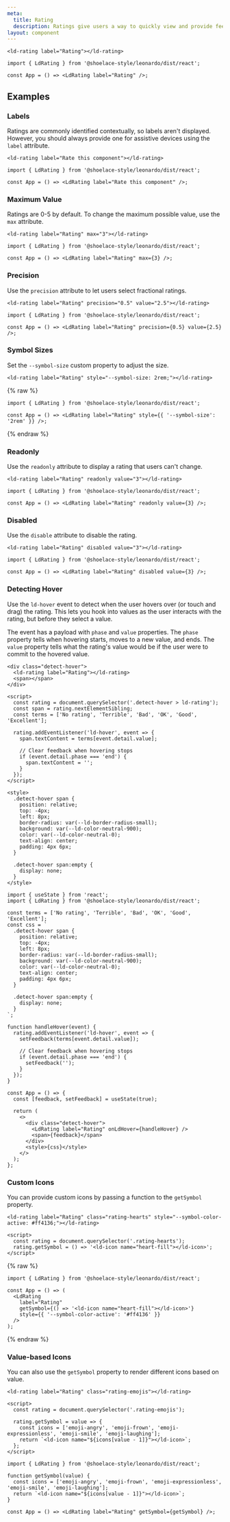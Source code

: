 ```yaml
---
meta:
  title: Rating
  description: Ratings give users a way to quickly view and provide feedback.
layout: component
---
```


```html:preview
<ld-rating label="Rating"></ld-rating>
```

```jsx:react
import { LdRating } from '@shoelace-style/leonardo/dist/react';

const App = () => <LdRating label="Rating" />;
```

## Examples

### Labels

Ratings are commonly identified contextually, so labels aren't displayed. However, you should always provide one for assistive devices using the `label` attribute.

```html:preview
<ld-rating label="Rate this component"></ld-rating>
```

```jsx:react
import { LdRating } from '@shoelace-style/leonardo/dist/react';

const App = () => <LdRating label="Rate this component" />;
```

### Maximum Value

Ratings are 0-5 by default. To change the maximum possible value, use the `max` attribute.

```html:preview
<ld-rating label="Rating" max="3"></ld-rating>
```

```jsx:react
import { LdRating } from '@shoelace-style/leonardo/dist/react';

const App = () => <LdRating label="Rating" max={3} />;
```

### Precision

Use the `precision` attribute to let users select fractional ratings.

```html:preview
<ld-rating label="Rating" precision="0.5" value="2.5"></ld-rating>
```

```jsx:react
import { LdRating } from '@shoelace-style/leonardo/dist/react';

const App = () => <LdRating label="Rating" precision={0.5} value={2.5} />;
```

### Symbol Sizes

Set the `--symbol-size` custom property to adjust the size.

```html:preview
<ld-rating label="Rating" style="--symbol-size: 2rem;"></ld-rating>
```

{% raw %}

```jsx:react
import { LdRating } from '@shoelace-style/leonardo/dist/react';

const App = () => <LdRating label="Rating" style={{ '--symbol-size': '2rem' }} />;
```

{% endraw %}

### Readonly

Use the `readonly` attribute to display a rating that users can't change.

```html:preview
<ld-rating label="Rating" readonly value="3"></ld-rating>
```

```jsx:react
import { LdRating } from '@shoelace-style/leonardo/dist/react';

const App = () => <LdRating label="Rating" readonly value={3} />;
```

### Disabled

Use the `disable` attribute to disable the rating.

```html:preview
<ld-rating label="Rating" disabled value="3"></ld-rating>
```

```jsx:react
import { LdRating } from '@shoelace-style/leonardo/dist/react';

const App = () => <LdRating label="Rating" disabled value={3} />;
```

### Detecting Hover

Use the `ld-hover` event to detect when the user hovers over (or touch and drag) the rating. This lets you hook into values as the user interacts with the rating, but before they select a value.

The event has a payload with `phase` and `value` properties. The `phase` property tells when hovering starts, moves to a new value, and ends. The `value` property tells what the rating's value would be if the user were to commit to the hovered value.

```html:preview
<div class="detect-hover">
  <ld-rating label="Rating"></ld-rating>
  <span></span>
</div>

<script>
  const rating = document.querySelector('.detect-hover > ld-rating');
  const span = rating.nextElementSibling;
  const terms = ['No rating', 'Terrible', 'Bad', 'OK', 'Good', 'Excellent'];

  rating.addEventListener('ld-hover', event => {
    span.textContent = terms[event.detail.value];

    // Clear feedback when hovering stops
    if (event.detail.phase === 'end') {
      span.textContent = '';
    }
  });
</script>

<style>
  .detect-hover span {
    position: relative;
    top: -4px;
    left: 8px;
    border-radius: var(--ld-border-radius-small);
    background: var(--ld-color-neutral-900);
    color: var(--ld-color-neutral-0);
    text-align: center;
    padding: 4px 6px;
  }

  .detect-hover span:empty {
    display: none;
  }
</style>
```

```jsx:react
import { useState } from 'react';
import { LdRating } from '@shoelace-style/leonardo/dist/react';

const terms = ['No rating', 'Terrible', 'Bad', 'OK', 'Good', 'Excellent'];
const css = `
  .detect-hover span {
    position: relative;
    top: -4px;
    left: 8px;
    border-radius: var(--ld-border-radius-small);
    background: var(--ld-color-neutral-900);
    color: var(--ld-color-neutral-0);
    text-align: center;
    padding: 4px 6px;
  }

  .detect-hover span:empty {
    display: none;
  }
`;

function handleHover(event) {
  rating.addEventListener('ld-hover', event => {
    setFeedback(terms[event.detail.value]);

    // Clear feedback when hovering stops
    if (event.detail.phase === 'end') {
      setFeedback('');
    }
  });
}

const App = () => {
  const [feedback, setFeedback] = useState(true);

  return (
    <>
      <div class="detect-hover">
        <LdRating label="Rating" onLdHover={handleHover} />
        <span>{feedback}</span>
      </div>
      <style>{css}</style>
    </>
  );
};
```

### Custom Icons

You can provide custom icons by passing a function to the `getSymbol` property.

```html:preview
<ld-rating label="Rating" class="rating-hearts" style="--symbol-color-active: #ff4136;"></ld-rating>

<script>
  const rating = document.querySelector('.rating-hearts');
  rating.getSymbol = () => '<ld-icon name="heart-fill"></ld-icon>';
</script>
```

{% raw %}

```jsx:react
import { LdRating } from '@shoelace-style/leonardo/dist/react';

const App = () => (
  <LdRating
    label="Rating"
    getSymbol={() => '<ld-icon name="heart-fill"></ld-icon>'}
    style={{ '--symbol-color-active': '#ff4136' }}
  />
);
```

{% endraw %}

### Value-based Icons

You can also use the `getSymbol` property to render different icons based on value.

```html:preview
<ld-rating label="Rating" class="rating-emojis"></ld-rating>

<script>
  const rating = document.querySelector('.rating-emojis');

  rating.getSymbol = value => {
    const icons = ['emoji-angry', 'emoji-frown', 'emoji-expressionless', 'emoji-smile', 'emoji-laughing'];
    return `<ld-icon name="${icons[value - 1]}"></ld-icon>`;
  };
</script>
```

```jsx:react
import { LdRating } from '@shoelace-style/leonardo/dist/react';

function getSymbol(value) {
  const icons = ['emoji-angry', 'emoji-frown', 'emoji-expressionless', 'emoji-smile', 'emoji-laughing'];
  return `<ld-icon name="${icons[value - 1]}"></ld-icon>`;
}

const App = () => <LdRating label="Rating" getSymbol={getSymbol} />;
```
